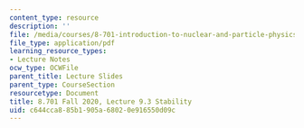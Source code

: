 ```yaml
---
content_type: resource
description: ''
file: /media/courses/8-701-introduction-to-nuclear-and-particle-physics-fall-2020/c644cca885b1905a68020e916550d09c_MIT8_701f20_lec9.3.pdf
file_type: application/pdf
learning_resource_types:
- Lecture Notes
ocw_type: OCWFile
parent_title: Lecture Slides
parent_type: CourseSection
resourcetype: Document
title: 8.701 Fall 2020, Lecture 9.3 Stability
uid: c644cca8-85b1-905a-6802-0e916550d09c
---
```

